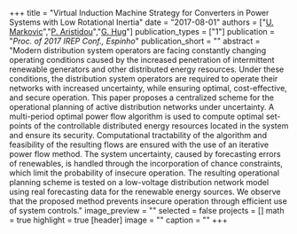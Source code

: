 +++
title = "Virtual Induction Machine Strategy for Converters in Power Systems with Low Rotational Inertia"
date = "2017-08-01"
authors = ["[U. Markovic](https://scholar.google.ch/citations?user=xCrtgNwAAAAJ&hl=en)","[P. Aristidou](https://www.paristidou.info)","[G. Hug](http://www.psl.ee.ethz.ch/people/prof--gabriela-hug.html)"]
publication_types = ["1"]
publication = "_Proc. of 2017 IREP Conf., Espinho_"
publication_short = ""
abstract = "Modern distribution system operators are facing constantly changing operating conditions caused by the increased penetration of intermittent renewable generators and other distributed energy resources. Under these conditions, the distribution system operators are required to operate their networks with increased uncertainty, while ensuring optimal, cost-effective, and secure operation. This paper proposes a centralized scheme for the operational planning of active distribution networks under uncertainty. A multi-period optimal power flow algorithm is used to compute optimal set-points of the controllable distributed energy resources located in the system and ensure its security. Computational tractability of the algorithm and feasibility of the resulting flows are ensured with the use of an iterative power flow method. The system uncertainty, caused by forecasting errors of renewables, is handled through the incorporation of chance constraints, which limit the probability of insecure operation. The resulting operational planning scheme is tested on a low-voltage distribution network model using real forecasting data for the renewable energy sources. We observe that the proposed method prevents insecure operation through efficient use of system controls."
image_preview = ""
selected = false
projects = []
math = true
highlight = true
[header]
image = ""
caption = ""
+++

